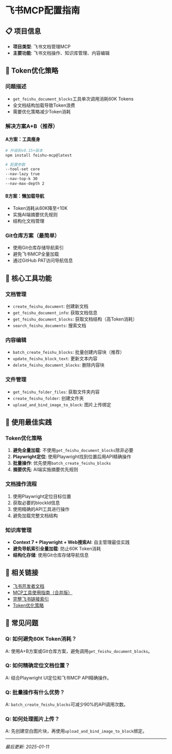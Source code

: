 # 飞书MCP配置指南

## 📋 项目信息
- **项目类型**: 飞书文档管理MCP
- **主要功能**: 飞书文档操作、知识库管理、内容编辑

## 🚨 Token优化策略

### 问题描述
- `get_feishu_document_blocks`工具单次调用消耗60K Tokens
- 全文档结构加载导致Token浪费
- 需要优化策略减少Token消耗

### 解决方案A+B（推荐）

#### A方案：工具瘦身
```bash
# 升级到v0.15+版本
npm install feishu-mcp@latest

# 配置参数
--tool-set core
--nav-lazy true
--nav-top-k 30
--nav-max-depth 2
```

#### B方案：懒加载导航
- Token消耗从60K降至<10K
- 实施AI端摘要优先规则
- 结构化文档管理

### Git仓库方案（最简单）
- 使用Git仓库存储导航索引
- 避免飞书MCP全量加载
- 通过GitHub PAT访问导航信息

## 🔧 核心工具功能

### 文档管理
- `create_feishu_document`: 创建新文档
- `get_feishu_document_info`: 获取文档信息
- `get_feishu_document_blocks`: 获取文档结构（高Token消耗）
- `search_feishu_documents`: 搜索文档

### 内容编辑
- `batch_create_feishu_blocks`: 批量创建内容块（推荐）
- `update_feishu_block_text`: 更新文本内容
- `delete_feishu_document_blocks`: 删除内容块

### 文件管理
- `get_feishu_folder_files`: 获取文件夹内容
- `create_feishu_folder`: 创建文件夹
- `upload_and_bind_image_to_block`: 图片上传绑定

## 🎯 使用最佳实践

### Token优化策略
1. **避免全量加载**: 不使用`get_feishu_document_blocks`除非必要
2. **Playwright定位**: 使用Playwright找到位置后用API精确操作
3. **批量操作**: 优先使用`batch_create_feishu_blocks`
4. **摘要优先**: AI端实施摘要优先规则

### 文档操作流程
1. 使用Playwright定位目标位置
2. 获取必要的blockId信息
3. 使用精确的API工具进行操作
4. 避免加载完整文档结构

### 知识库管理
- **Context 7 + Playwright + Web搜索AI**: 自主管理最佳实践
- **避免导航索引全量加载**: 防止60K Token消耗
- **结构化存储**: 使用Git仓库存储导航信息

## 🔗 相关链接
- [飞书开发者文档](https://open.feishu.cn/document/)
- [MCP工具使用指南（合并版）](https://fcn8mctq4tqd.feishu.cn/docx/W2xid0FolojOyUx02r4c9zian7g)
- [完整飞书链接索引](../feishu-links/README.md)
- [Token优化策略](../optimization/feishu-mcp-token.md)

## 📝 常见问题

### Q: 如何避免60K Token消耗？
A: 使用A+B方案或Git仓库方案，避免调用`get_feishu_document_blocks`。

### Q: 如何精确定位文档位置？
A: 结合Playwright UI定位和飞书MCP API精确操作。

### Q: 批量操作有什么优势？
A: `batch_create_feishu_blocks`可减少90%的API调用次数。

### Q: 如何处理图片上传？
A: 先创建空白图片块，再使用`upload_and_bind_image_to_block`绑定。

---
*最后更新: 2025-01-11*
